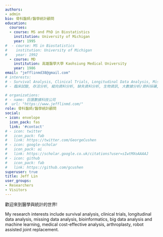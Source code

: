 ```yaml
---
authors:
- admin
bio: 骨科醫師/醫學統計顧問
education:
  courses:
  - course: MS and PhD in Biostatistics
    institution: University of Michigan
    year: 1995
#  - course: MS in Biostatistics
#    institution: University of Michigan
#    year: 1992
  - course: MD 
    institution: 高雄醫學大學 Kaohsiung Medical University
    year: 1986
email: "jefflinmd38@gmail.com"
# interests:
# - Survival Analysis, Clinical Trials, Longitudinal Data Analysis, Missing Data Analysis, Bioinformatics, Big Data Analysis, Data Mining, Machine Learning, Deep Learning, Medical Cost-effective Analysis 
# - 臨床試驗, 存活分析, 縱向資料分析, 缺失資料分析, 生物資訊, 大數據分析/資料採礦, 機械學習/深度學習, 醫療成本效益分析

# organizations:
# - name: 巨匯數據科技公司
#  url: "https://www.jefflinmd.com/"
role: 骨科醫師/醫學統計顧問
social:
- icon: envelope
  icon_pack: fas
  link: '#contact'
# - icon: twitter
#   icon_pack: fab
#   link: https://twitter.com/GeorgeCushen
# - icon: google-scholar
#   icon_pack: ai
#   link: https://scholar.google.co.uk/citations?user=sIwtMXoAAAAJ
# - icon: github
#   icon_pack: fab
#   link: https://github.com/gcushen
superuser: true
title: Jeff Lin
user_groups:
- Researchers
- Visitors
---
```


歡迎來到醫學與統計的世界!   

My research interests include survival analysis, clinical trials, longitudinal data analysis, missing data analysis, bioinformatics, big data analysis and machine learning, medical cost-effective analysis, arthroplasty, robot assisted joint replacement. 





